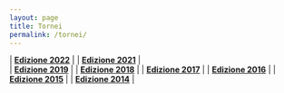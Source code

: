 ```yaml
---
layout: page
title: Tornei
permalink: /tornei/
---
```

| [**Edizione 2022**](/torneo/2022/) | 
| [**Edizione 2021**](/torneo/2021/) |  
| [**Edizione 2019**](/torneo/2019/) | 
| [**Edizione 2018**](/torneo/2018/) | 
| [**Edizione 2017**](/torneo/2017/) | 
| [**Edizione 2016**](/torneo/2016/) | 
| [**Edizione 2015**](/torneo/2015/) | 
| [**Edizione 2014**](/torneo/2014/) |